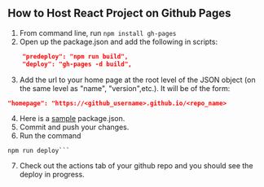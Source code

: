 ## How to Host React Project on Github Pages
1. From command line, run ```npm install gh-pages```
2. Open up the package.json and add the following in scripts:
```JSON
    "predeploy": "npm run build",
    "deploy": "gh-pages -d build",
```
3. Add the url to your home page at the root level of the JSON object (on the same level as "name", "version",etc.). It will be of the form:
```JSON
"homepage": "https://<github_username>.github.io/<repo_name>
```
4. Here is a [sample](https://github.com/adamranieri/hello/blob/master/package.json) package.json.
5. Commit and push your changes.
6. Run the command 
```
npm run deploy```
```
7. Check out the actions tab of your github repo and you should see the deploy in progress.